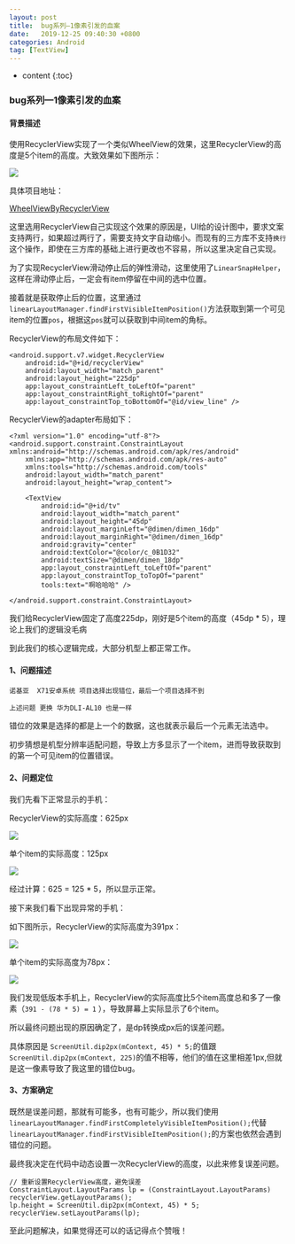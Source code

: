 ```yaml
---
layout: post
title:  bug系列—1像素引发的血案
date:   2019-12-25 09:40:30 +0800
categories: Android
tag: [TextView]
---
```


* content
{:toc}


### bug系列—1像素引发的血案

#### 背景描述

使用RecyclerView实现了一个类似WheelView的效果，这里RecyclerView的高度是5个item的高度。大致效果如下图所示：

![](https://user-gold-cdn.xitu.io/2019/12/25/16f3ac62b60bdcd7?w=406&h=740&f=gif&s=3299992)

具体项目地址：

[WheelViewByRecyclerView](https://github.com/tinyvampirepudge/WheelViewByRecyclerView)

这里选用RecyclerView自己实现这个效果的原因是，UI给的设计图中，要求文案支持两行，如果超过两行了，需要支持文字自动缩小。而现有的三方库不支持`换行`这个操作，即使在三方库的基础上进行更改也不容易，所以这里决定自己实现。

为了实现RecyclerView滑动停止后的弹性滑动，这里使用了`LinearSnapHelper`，这样在滑动停止后，一定会有item停留在中间的选中位置。

接着就是获取停止后的位置，这里通过`linearLayoutManager.findFirstVisibleItemPosition()`方法获取到第一个可见item的位置`pos`，根据这`pos`就可以获取到中间item的角标。

RecyclerView的布局文件如下：

```
<android.support.v7.widget.RecyclerView
    android:id="@+id/recyclerView"
    android:layout_width="match_parent"
    android:layout_height="225dp"
    app:layout_constraintLeft_toLeftOf="parent"
    app:layout_constraintRight_toRightOf="parent"
    app:layout_constraintTop_toBottomOf="@id/view_line" />
```

RecyclerView的adapter布局如下：

```
<?xml version="1.0" encoding="utf-8"?>
<android.support.constraint.ConstraintLayout xmlns:android="http://schemas.android.com/apk/res/android"
    xmlns:app="http://schemas.android.com/apk/res-auto"
    xmlns:tools="http://schemas.android.com/tools"
    android:layout_width="match_parent"
    android:layout_height="wrap_content">

    <TextView
        android:id="@+id/tv"
        android:layout_width="match_parent"
        android:layout_height="45dp"
        android:layout_marginLeft="@dimen/dimen_16dp"
        android:layout_marginRight="@dimen/dimen_16dp"
        android:gravity="center"
        android:textColor="@color/c_0B1D32"
        android:textSize="@dimen/dimen_18dp"
        app:layout_constraintLeft_toLeftOf="parent"
        app:layout_constraintTop_toTopOf="parent"
        tools:text="啊哈哈哈" />

</android.support.constraint.ConstraintLayout>
```

我们给RecyclerView固定了高度225dp，刚好是5个item的高度（45dp * 5），理论上我们的逻辑没毛病

到此我们的核心逻辑完成，大部分机型上都正常工作。

#### 1、问题描述

```
诺基亚  X71安卓系统 项目选择出现错位，最后一个项目选择不到
```

```
上述问题 更换 华为DLI-AL10 也是一样
```

错位的效果是选择的都是上一个的数据，这也就表示最后一个元素无法选中。

初步猜想是机型分辨率适配问题，导致上方多显示了一个item，进而导致获取到的第一个可见item的位置错误。

#### 2、问题定位

我们先看下正常显示的手机：

RecyclerView的实际高度：625px

![](https://user-gold-cdn.xitu.io/2019/12/25/16f3abb8c7057056?w=2584&h=1162&f=png&s=1283582)

单个item的实际高度：125px

![](https://user-gold-cdn.xitu.io/2019/12/25/16f3abb8c7ad83c8?w=2546&h=1020&f=png&s=1142556)

经过计算：625 = 125 * 5，所以显示正常。


接下来我们看下出现异常的手机：

如下图所示，RecyclerView的实际高度为391px：

![](https://user-gold-cdn.xitu.io/2019/12/25/16f3abb8c7a6c311?w=2602&h=1128&f=png&s=1339870)

单个item的实际高度为78px：

![](https://user-gold-cdn.xitu.io/2019/12/25/16f3abb8c6f32dad?w=2584&h=1146&f=png&s=1351777)

我们发现低版本手机上，RecyclerView的实际高度比5个item高度总和多了一像素（`391 - (78 * 5) = 1` ），导致屏幕上实际显示了6个item。

所以最终问题出现的原因确定了，是dp转换成px后的误差问题。

具体原因是  `ScreenUtil.dip2px(mContext, 45) * 5;`的值跟`ScreenUtil.dip2px(mContext, 225)`的值不相等，他们的值在这里相差1px,但就是这一像素导致了我这里的错位bug。

#### 3、方案确定

既然是误差问题，那就有可能多，也有可能少，所以我们使用`linearLayoutManager.findFirstCompletelyVisibleItemPosition();`代替`linearLayoutManager.findFirstVisibleItemPosition();`的方案也依然会遇到错位的问题。

最终我决定在代码中动态设置一次RecyclerView的高度，以此来修复误差问题。

```
// 重新设置RecyclerView高度，避免误差
ConstraintLayout.LayoutParams lp = (ConstraintLayout.LayoutParams) recyclerView.getLayoutParams();
lp.height = ScreenUtil.dip2px(mContext, 45) * 5;
recyclerView.setLayoutParams(lp);
```

至此问题解决，如果觉得还可以的话记得点个赞哦！